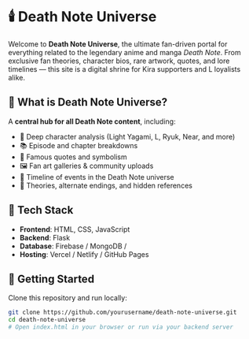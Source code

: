 # 🕯️ Death Note Universe

Welcome to **Death Note Universe**, the ultimate fan-driven portal for everything related to the legendary anime and manga *Death Note*. From exclusive fan theories, character bios, rare artwork, quotes, and lore timelines — this site is a digital shrine for Kira supporters and L loyalists alike.

## 🌌 What is Death Note Universe?

A **central hub for all Death Note content**, including:

- 🧠 Deep character analysis (Light Yagami, L, Ryuk, Near, and more)
- 📚 Episode and chapter breakdowns
- 💬 Famous quotes and symbolism
- 🖼️ Fan art galleries & community uploads
- 📜 Timeline of events in the Death Note universe
- 🧩 Theories, alternate endings, and hidden references


## 🧰 Tech Stack

- **Frontend**: HTML, CSS, JavaScript
- **Backend**: Flask 
- **Database**: Firebase / MongoDB / 
- **Hosting**: Vercel / Netlify / GitHub Pages

## 🚀 Getting Started

Clone this repository and run locally:

```bash
git clone https://github.com/yourusername/death-note-universe.git
cd death-note-universe
# Open index.html in your browser or run via your backend server